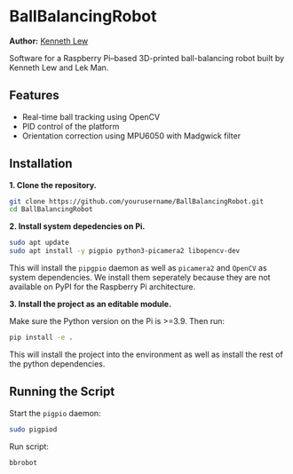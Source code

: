 # BallBalancingRobot

**Author:** [Kenneth Lew](https://github.com/lew1101)

Software for a Raspberry Pi–based 3D-printed ball-balancing robot built by Kenneth Lew and Lek Man.

## Features

- Real-time ball tracking using OpenCV
- PID control of the platform
- Orientation correction using MPU6050 with Madgwick filter

## Installation

**1. Clone the repository.**

```bash
git clone https://github.com/yourusername/BallBalancingRobot.git
cd BallBalancingRobot
```

**2. Install system depedencies on Pi.**

```bash
sudo apt update
sudo apt install -y pigpio python3-picamera2 libopencv-dev 
```

This will install the `pipgpio` daemon as well as `picamera2` and `OpenCV` as system dependencies. We install them seperately because they are not available on PyPI for the Raspberry Pi architecture.

**3. Install the project as an editable module.**

Make sure the Python version on the Pi is >=3.9. Then run:

```bash
pip install -e .
```

This will install the project into the environment as well as install the rest of the python dependencies.

## Running the Script

Start the `pigpio` daemon:

```bash
sudo pigpiod
```

Run script:

```bash
bbrobot 
```
